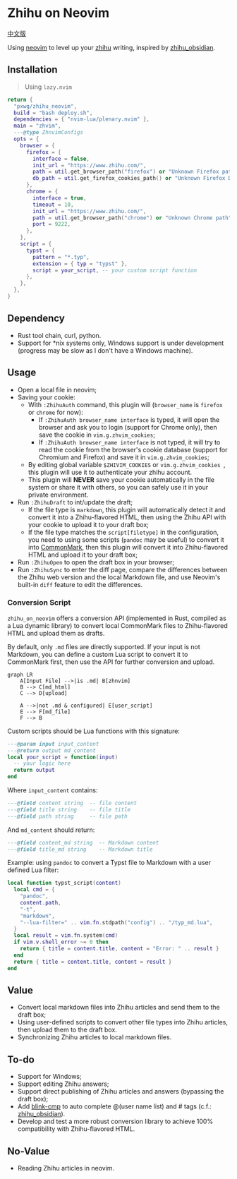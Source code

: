 # Zhihu on Neovim

[中文版](./doc/zh_cn.md)

Using [neovim](https://github.com/neovim/neovim) to level up your [zhihu](https://www.zhihu.com/) writing, inspired by [zhihu_obsidian](https://github.com/dongguaguaguagua/zhihu_obsidian).

## Installation

> Using `lazy.nvim`
```lua
return {
  "pxwg/zhihu_neovim",
  build = "bash deploy.sh",
  dependencies = { "nvim-lua/plenary.nvim" },
  main = "zhvim",
  ---@type ZhnvimConfigs
  opts = {
    browser = {
      firefox = {
        interface = false,
        init_url = "https://www.zhihu.com/",
        path = util.get_browser_path("firefox") or "Unknown Firefox path",
        db_path = util.get_firefox_cookies_path() or "Unknown Firefox DB path",
      },
      chrome = {
        interface = true,
        timeout = 10,
        init_url = "https://www.zhihu.com/",
        path = util.get_browser_path("chrome") or "Unknown Chrome path",
        port = 9222,
      },
    },
    script = {
      typst = {
        pattern = "*.typ",
        extension = { typ = "typst" },
        script = your_script, -- your custom script function
      },
    },
  },
}
```

## Dependency

<!-- TODO: Add dependency management. -->
- Rust tool chain, curl, python.
- Support for *nix systems only, Windows support is under development (progress may be slow as I don't have a Windows machine).

## Usage

- Open a local file in neovim;
- Saving your cookie:
  - With `:ZhihuAuth` command, this plugin will (`browser_name` is `firefox` or `chrome` for now):
    - If `:ZhihuAuth browser_name interface` is typed, it will open the browser and ask you to login (support for Chrome only), then save the cookie in `vim.g.zhvim_cookies`;
    - If `:ZhihuAuth browser_name interface` is not typed, it will try to read the cookie from the browser's cookie database (support for Chromium and Firefox) and save it in `vim.g.zhvim_cookies`;
  - By editing global variable `$ZHIVIM_COOKIES` or `vim.g.zhvim_cookies `, this plugin will use it to authenticate your zhihu account.
  - This plugin will **NEVER** save your cookie automatically in the file system or share it with others, so you can safely use it in your private environment.
- Run `:ZhihuDraft` to int/update the draft;
    - If the file type is `markdown`, this plugin will automatically detect it and convert it into a Zhihu-flavored HTML, then using the Zhihu API with your cookie to upload it to your draft box;
  - If the file type matches the `script[filetype]` in the configuration, you need to using some scripts (`pandoc` may be useful) to convert it into [CommonMark](https://spec.commonmark.org/), then this plugin will convert it into Zhihu-flavored HTML and upload it to your draft box;
- Run `:ZhihuOpen` to open the draft box in your browser;
- Run `:ZhihuSync` to enter the diff page, compare the differences between the Zhihu web version and the local Markdown file, and use Neovim's built-in `diff` feature to edit the differences.

### Conversion Script

`zhihu_on_neovim` offers a conversion API (implemented in Rust, compiled as a Lua dynamic library) to convert local CommonMark files to Zhihu-flavored HTML and upload them as drafts.

By default, only `.md` files are directly supported. If your input is not Markdown, you can define a custom Lua script to convert it to CommonMark first, then use the API for further conversion and upload.

```mermaid
graph LR
    A[Input File] -->|is .md| B[zhnvim]
    B --> C[md_html]
    C --> D[upload]

    A -->|not .md & configured| E[user_script]
    E --> F[md_file]
    F --> B
```

Custom scripts should be Lua functions with this signature:
```lua
---@param input input_content
---@return output md_content
local your_script = function(input)
  -- your logic here
  return output
end
```
Where `input_content` contains:
```lua
---@field content string  -- file content
---@field title string    -- file title
---@field path string     -- file path
```
And `md_content` should return:
```lua
---@field content_md string  -- Markdown content
---@field title_md string    -- Markdown title
```

Example: using `pandoc` to convert a Typst file to Markdown with a user defined Lua filter:
```lua
local function typst_script(content)
  local cmd = {
    "pandoc",
    content.path,
    "-t",
    "markdown",
    "--lua-filter=" .. vim.fn.stdpath("config") .. "/typ_md.lua",
  }
  local result = vim.fn.system(cmd)
  if vim.v.shell_error ~= 0 then
    return { title = content.title, content = "Error: " .. result }
  end
  return { title = content.title, content = result }
end
```

## Value
- Convert local markdown files into Zhihu articles and send them to the draft box;
- Using user-defined scripts to convert other file types into Zhihu articles, then upload them to the draft box.
- Synchronizing Zhihu articles to local markdown files.

## To-do
- Support for Windows;
- Support editing Zhihu answers;
- Support direct publishing of Zhihu articles and answers (bypassing the draft box);
- Add [blink-cmp](https://github.com/Saghen/blink.cmp) to auto complete @(user name list) and # tags (c.f.: [zhihu_obsidian](https://github.com/dongguaguaguagua/zhihu_obsidian)).
- Develop and test a more robust conversion library to achieve 100% compatibility with Zhihu-flavored HTML.

## No-Value
- Reading Zhihu articles in neovim.
